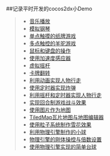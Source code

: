 ##记录平时开发的cocos2dx小Demo  
>* [音乐播放](https://github.com/XINCGer/Cocos2d-X_Tools/tree/master/Cocos2d-x_Demo/PlayMusic)  
>* [模拟钢琴](https://github.com/XINCGer/Cocos2d-X_Tools/tree/master/Cocos2d-x_Demo/SimulatedPiano)  
>* [单点触摸的纸牌游戏](https://github.com/XINCGer/Cocos2d-X_Tools/tree/master/Cocos2d-x_Demo/TouchOneByOne)  
>* [多点触控的羊驼游戏](https://github.com/XINCGer/Cocos2d-X_Tools/tree/master/Cocos2d-x_Demo/TouchAllAtOnce)
>* [鼠标和键盘的操作](https://github.com/XINCGer/Cocos2d-X_Tools/tree/master/Cocos2d-x_Demo/MouseAndKeyboard)  
>* [使用加速度感应器](https://github.com/XINCGer/Cocos2d-X_Tools/tree/master/Cocos2d-x_Demo/AccelerationSensor)  
>* [虚拟摇杆](https://github.com/XINCGer/Cocos2d-X_Tools/tree/master/Cocos2d-x_Demo/VirtualJoystick)  
>* [卡牌翻转](https://github.com/XINCGer/Cocos2d-X_Tools/tree/master/Cocos2d-x_Demo/RotateCard)
>* [利用动画实现人物行走](https://github.com/XINCGer/Cocos2d-X_Tools/tree/master/Cocos2d-x_Demo/SpriteWalkAnimation)  
>* [使用定时器实现炸弹](https://github.com/XINCGer/Cocos2d-X_Tools/tree/master/Cocos2d-x_Demo/BombBySchedule)  
>* [利用摇杆和定时器实现人物行走](https://github.com/XINCGer/Cocos2d-X_Tools/tree/master/Cocos2d-x_Demo/SpriteWalkByVirtualJoystick)  
>* [实现回合制游戏战斗效果](https://github.com/XINCGer/Cocos2d-X_Tools/tree/master/Cocos2d-x_Demo/TurnBasedFight)  
>* [使用图片作为地图](https://github.com/XINCGer/Cocos2d-X_Tools/tree/master/Cocos2d-x_Demo/MapByPicture)  
>* [TiledMap瓦片地图与地图编辑器](https://github.com/XINCGer/Cocos2d-X_Tools/tree/master/Cocos2d-x_Demo/UsingTiledMap)  
>* [使用粒子系统制作雪花效果](https://github.com/XINCGer/Cocos2d-X_Tools/tree/master/Cocos2d-x_Demo/SnowByParticleSystem)  
>* [利用物理引擎制作的小球](https://github.com/XINCGer/Cocos2d-X_Tools/tree/master/Cocos2d-x_Demo/BallByPhysics)  
>* [物理引擎的刚体操控与倍数设置](https://github.com/XINCGer/Cocos2d-X_Tools/tree/master/Cocos2d-x_Demo/AdvBallByPhysics)  
>* [使用物理引擎实现的简单台球](https://github.com/XINCGer/Cocos2d-X_Tools/tree/master/Cocos2d-x_Demo/Billiards)
